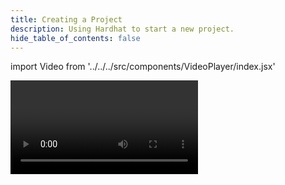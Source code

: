 ```yaml
---
title: Creating a Project
description: Using Hardhat to start a new project.
hide_table_of_contents: false
---
```


import Video from '../../../src/components/VideoPlayer/index.jsx'

<Video videoId='840617485' title='Creating a Project' />
